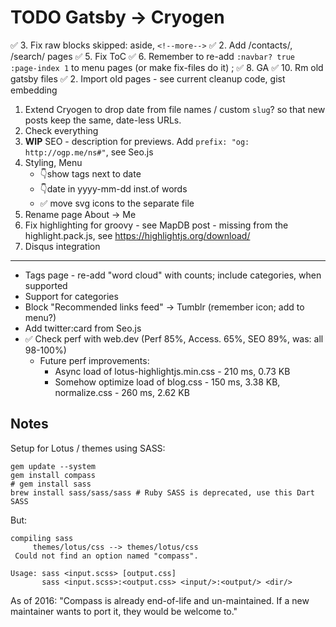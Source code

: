 TODO Gatsby -> Cryogen
======================

✅ 3. Fix raw blocks skipped: aside, `<!--more-->`
✅ 2. Add /contacts/, /search/ pages
✅ 5. Fix ToC
✅ 6. Remember to re-add `:navbar? true :page-index 1` to menu pages (or make fix-files do it) ; 
✅ 8. GA
✅ 10. Rm old gatsby files
✅ 2. Import old pages - see current cleanup code, gist embedding

1. Extend Cryogen to drop date from file names / custom `slug`? so that new posts keep the same, date-less URLs.
4. Check everything
7. **WIP** SEO - description for previews. Add `prefix: "og: http://ogp.me/ns#"`, see Seo.js
9. Styling, Menu
   * 👇show tags next to date
   * 👇date in yyyy-mm-dd inst.of words
   * ✅ move svg icons to the separate file
1. Rename page About -> Me
1. Fix highlighting for groovy - see MapDB post - missing from the highlight.pack.js, see https://highlightjs.org/download/
1. Disqus integration
----
* Tags page - re-add "word cloud" with counts; include categories, when supported
* Support for categories
* Block "Recommended links feed" -> Tumblr (remember icon; add to menu?)
* Add twitter:card from Seo.js
* ✅ Check perf with web.dev (Perf 85%, Access. 65%, SEO 89%, was: all 98-100%)
  * Future perf improvements:
    * Async load of lotus-highlightjs.min.css - 210 ms, 0.73 KB 
    * Somehow optimize load of blog.css - 150 ms, 3.38 KB, normalize.css - 260 ms, 2.62 KB

Notes
-----

Setup for Lotus / themes using SASS:

```
gem update --system
gem install compass
# gem install sass
brew install sass/sass/sass # Ruby SASS is deprecated, use this Dart SASS
```

But:

```
compiling sass
	 themes/lotus/css --> themes/lotus/css
 Could not find an option named "compass".

Usage: sass <input.scss> [output.css]
       sass <input.scss>:<output.css> <input/>:<output/> <dir/>
```

As of 2016: "Compass is already end-of-life and un-maintained. If a new maintainer wants to port it, they would be welcome to."
